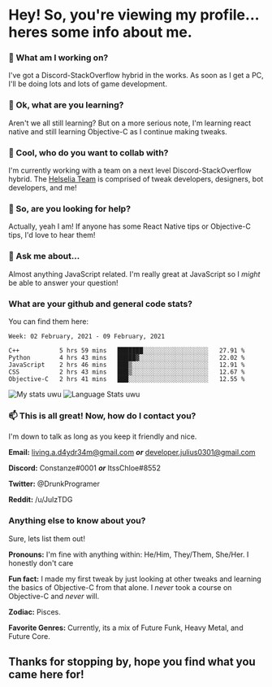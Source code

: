 # Hey! So, you're viewing my profile... heres some info about me.

### 🔭 What am I working on?
I've got a Discord-StackOverflow hybrid in the works. As soon as I get a PC, I'll be doing lots and lots of game development.

### 🌱 Ok, what are you learning?
Aren't we all still learning? But on a more serious note, I'm learning react native and still learning Objective-C as I continue making tweaks.

### 👯 Cool, who do you want to collab with?
I'm currently working with a team on a next level Discord-StackOverflow hybrid. The [Helselia Team](https://github.com/Helselia) is comprised of tweak developers, designers, bot developers, and me!

### 🤔 So, are you looking for help?
Actually, yeah I am! If anyone has some React Native tips or Objective-C tips, I'd love to hear them!

### 💬 Ask me about...
Almost anything JavaScript related. I'm really great at JavaScript so I *might* be able to answer your question!

### What are your github and general code stats?
You can find them here:
<!--START_SECTION:waka-->
```text
Week: 02 February, 2021 - 09 February, 2021

C++           5 hrs 59 mins   ███████░░░░░░░░░░░░░░░░░░   27.91 % 
Python        4 hrs 43 mins   █████▓░░░░░░░░░░░░░░░░░░░   22.02 % 
JavaScript    2 hrs 46 mins   ███▒░░░░░░░░░░░░░░░░░░░░░   12.91 % 
CSS           2 hrs 43 mins   ███▒░░░░░░░░░░░░░░░░░░░░░   12.67 % 
Objective-C   2 hrs 41 mins   ███░░░░░░░░░░░░░░░░░░░░░░   12.55 % 
```
<!--END_SECTION:waka-->
![My stats uwu](https://github-readme-stats.vercel.app/api?username=Julz4455&show_icons=true&theme=onedark)
![Language Stats uwu](https://github-readme-stats.vercel.app/api/top-langs/?username=Julz4455&layout=compact)

### 📫 This is all great! Now, how do I contact you?
I'm down to talk as long as you keep it friendly and nice.

**Email:** living.a.d4ydr34m@gmail.com ***or*** developer.julius0301@gmail.com

**Discord:** Constanze#0001 ***or*** ItssChloe#8552

**Twitter:** @DrunkProgramer

**Reddit:** /u/JulzTDG

### Anything else to know about you?
Sure, lets list them out!

**Pronouns:** I'm fine with anything within: He/Him, They/Them, She/Her. I honestly don't care

**Fun fact:** I made my first tweak by just looking at other tweaks and learning the basics of Objective-C from that alone. I *never* took a course on Objective-C and *never* will.

**Zodiac:** Pisces.

**Favorite Genres:** Currently, its a mix of Future Funk, Heavy Metal, and Future Core.

## Thanks for stopping by, hope you find what you came here for!
